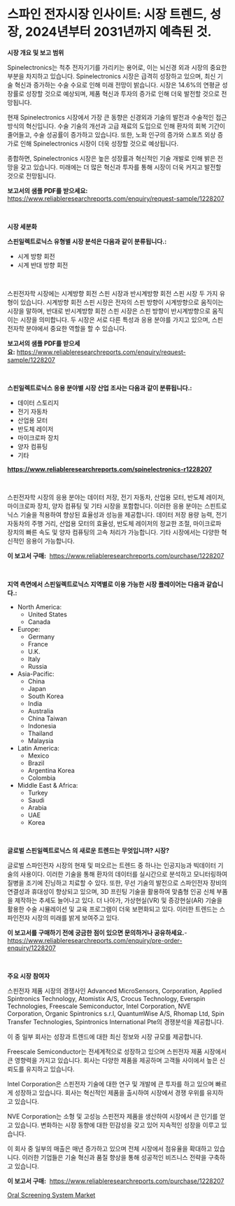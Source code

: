 <p><h1>스파인 전자시장 인사이트: 시장 트렌드, 성장, 2024년부터 2031년까지 예측된 것.</h1></p><p><strong>시장 개요 및 보고 범위</strong></p>
<p><p>Spinelectronics는 척추 전자기기를 가리키는 용어로, 이는 뇌신경 외과 시장의 중요한 부분을 차지하고 있습니다. Spinelectronics 시장은 급격히 성장하고 있으며, 최신 기술 혁신과 증가하는 수술 수요로 인해 미래 전망이 밝습니다. 시장은 14.6%의 연평균 성장률로 성장할 것으로 예상되며, 제품 혁신과 투자의 증가로 인해 더욱 발전할 것으로 전망됩니다.</p><p>현재 Spinelectronics 시장에서 가장 큰 동향은 신경외과 기술의 발전과 수술적인 접근방식의 혁신입니다. 수술 기술의 개선과 고급 재료의 도입으로 인해 환자의 회복 기간이 줄어들고, 수술 성공률이 증가하고 있습니다. 또한, 노화 인구의 증가와 스포츠 외상 증가로 인해 Spinelectronics 시장이 더욱 성장할 것으로 예상됩니다.</p><p>종합하면, Spinelectronics 시장은 높은 성장률과 혁신적인 기술 개발로 인해 밝은 전망을 갖고 있습니다. 미래에는 더 많은 혁신과 투자를 통해 시장이 더욱 커지고 발전할 것으로 전망됩니다.</p></p>
<p><strong>보고서의 샘플 PDF를 받으세요:</strong> <a href="https://www.reliableresearchreports.com/enquiry/request-sample/1228207">https://www.reliableresearchreports.com/enquiry/request-sample/1228207</a></p>
<p>&nbsp;</p>
<p><strong>시장 세분화</strong></p>
<p><strong>스핀일렉트로닉스 유형별 시장 분석은 다음과 같이 분류됩니다.:</strong></p>
<p><ul><li>시계 방향 회전</li><li>시계 반대 방향 회전</li></ul></p>
<p>&nbsp;</p>
<p><p>스핀전자학 시장에는 시계방향 회전 스핀 시장과 반시계방향 회전 스핀 시장 두 가지 유형이 있습니다. 시계방향 회전 스핀 시장은 전자의 스핀 방향이 시계방향으로 움직이는 시장을 말하며, 반대로 반시계방향 회전 스핀 시장은 스핀 방향이 반시계방향으로 움직이는 시장을 의미합니다. 두 시장은 서로 다른 특성과 응용 분야를 가지고 있으며, 스핀전자학 분야에서 중요한 역할을 할 수 있습니다.</p></p>
<p><strong>보고서의 샘플 PDF를 받으세요:</strong>&nbsp;<a href="https://www.reliableresearchreports.com/enquiry/request-sample/1228207">https://www.reliableresearchreports.com/enquiry/request-sample/1228207</a></p>
<p>&nbsp;</p>
<p><strong> 스핀일렉트로닉스 응용 분야별 시장 산업 조사는 다음과 같이 분류됩니다.:</strong></p>
<p><ul><li>데이터 스토리지</li><li>전기 자동차</li><li>산업용 모터</li><li>반도체 레이저</li><li>마이크로파 장치</li><li>양자 컴퓨팅</li><li>기타</li></ul></p>
<p><strong><a href="https://www.reliableresearchreports.com/spinelectronics-r1228207">https://www.reliableresearchreports.com/spinelectronics-r1228207</a></strong></p>
<p>&nbsp;</p>
<p><p>스핀전자학 시장의 응용 분야는 데이터 저장, 전기 자동차, 산업용 모터, 반도체 레이저, 마이크로파 장치, 양자 컴퓨팅 및 기타 시장을 포함합니다. 이러한 응용 분야는 스핀트로닉스 기술을 적용하여 향상된 효율성과 성능을 제공합니다. 데이터 저장 용량 능력, 전기 자동차의 주행 거리, 산업용 모터의 효율성, 반도체 레이저의 정교한 조절, 마이크로파 장치의 빠른 속도 및 양자 컴퓨팅의 고속 처리가 가능합니다. 기타 시장에서는 다양한 혁신적인 응용이 가능합니다.</p></p>
<p><strong>이 보고서 구매:</strong>&nbsp; <a href="https://www.reliableresearchreports.com/purchase/1228207">https://www.reliableresearchreports.com/purchase/1228207</a></p>
<p>&nbsp;</p>
<p><strong>지역 측면에서 스핀일렉트로닉스 지역별로 이용 가능한 시장 플레이어는 다음과 같습니다.:</strong></p>
<p><ul>
    <li>
        North America:
        <ul>
            <li>United States</li>
            <li>Canada</li>
        </ul>
    </li>
    <li>
        Europe:
        <ul>
            <li>Germany</li>
            <li>France</li>
            <li>U.K.</li>
            <li>Italy</li>
            <li>Russia</li>
        </ul>
    </li>
    <li>
        Asia-Pacific:
        <ul>
            <li>China</li>
            <li>Japan</li>
            <li>South Korea</li>
            <li>India</li>
            <li>Australia</li>
            <li>China Taiwan</li>
            <li>Indonesia</li>
            <li>Thailand</li>
            <li>Malaysia</li>
        </ul>
    </li>
    <li>
        Latin America:
        <ul>
            <li>Mexico</li>
            <li>Brazil</li>
            <li>Argentina Korea</li>
            <li>Colombia</li>
        </ul>
    </li>
    <li>
        Middle East & Africa:
        <ul>
            <li>Turkey</li>
            <li>Saudi</li>
            <li>Arabia</li>
            <li>UAE</li>
            <li>Korea</li>
        </ul>
    </li>
    </ul></p>
<p>&nbsp;</p>
<p><strong>글로벌 스핀일렉트로닉스 의 새로운 트렌드는 무엇입니까? 시장?</strong></p>
<p><p>글로벌 스파인전자 시장의 현재 및 떠오르는 트렌드 중 하나는 인공지능과 빅데이터 기술의 사용이다. 이러한 기술을 통해 환자의 데이터를 실시간으로 분석하고 모니터링하여 질병을 조기에 진닝하고 치료할 수 있다. 또한, 무선 기술의 발전으로 스파인전자 장비의 연결성과 휴대성이 향상되고 있으며, 3D 프린팅 기술을 활용하여 맞춤형 인공 신체 부품을 제작하는 추세도 늘어나고 있다. 더 나아가, 가상현실(VR) 및 증강현실(AR) 기술을 활용한 수술 시뮬레이션 및 교육 프로그램이 더욱 보편화되고 있다. 이러한 트렌드는 스파인전자 시장의 미래를 밝게 보여주고 있다.</p></p>
<p><strong>이 보고서를 구매하기 전에 궁금한 점이 있으면 문의하거나 공유하세요.</strong>- <a href="https://www.reliableresearchreports.com/enquiry/pre-order-enquiry/1228207">https://www.reliableresearchreports.com/enquiry/pre-order-enquiry/1228207</a></p>
<p>&nbsp;</p>
<p><strong>주요 시장 참여자</strong></p>
<p><p>스핀전자 제품 시장의 경쟁사인 Advanced MicroSensors, Corporation, Applied Spintronics Technology, Atomistix A/S, Crocus Technology, Everspin Technologies, Freescale Semiconductor, Intel Corporation, NVE Corporation, Organic Spintronics s.r.l, QuantumWise A/S, Rhomap Ltd, Spin Transfer Technologies, Spintronics International Pte의 경쟁분석을 제공합니다.</p><p>이 중 일부 회사는 성장과 트렌드에 대한 최신 정보와 시장 규모를 제공합니다.</p><p>Freescale Semiconductor는 전세계적으로 성장하고 있으며 스핀전자 제품 시장에서 큰 영향력을 가지고 있습니다. 회사는 다양한 제품을 제공하며 고객들 사이에서 높은 신뢰도를 유지하고 있습니다.</p><p>Intel Corporation은 스핀전자 기술에 대한 연구 및 개발에 큰 투자를 하고 있으며 빠르게 성장하고 있습니다. 회사는 혁신적인 제품을 출시하여 시장에서 경쟁 우위를 유지하고 있습니다.</p><p>NVE Corporation는 소형 및 고성능 스핀전자 제품을 생산하여 시장에서 큰 인기를 얻고 있습니다. 변화하는 시장 동향에 대한 민감성을 갖고 있어 지속적인 성장을 이루고 있습니다.</p><p>이 회사 중 일부의 매출은 매년 증가하고 있으며 전체 시장에서 점유율을 확대하고 있습니다. 이러한 기업들은 기술 혁신과 품질 향상을 통해 성공적인 비즈니스 전략을 구축하고 있습니다.</p></p>
<p><strong>이 보고서 구매:</strong>&nbsp;&nbsp;<a href="https://www.reliableresearchreports.com/purchase/1228207">https://www.reliableresearchreports.com/purchase/1228207</a></p>
<p><p><a href="https://meowing-canidae-761.notion.site/Oral-Screening-System-Market-Furnishes-Information-on-Market-Share-Market-Trends-and-Market-Growth-1bc621ddd41a4042a4de27619d4a64bf">Oral Screening System Market</a></p></p>